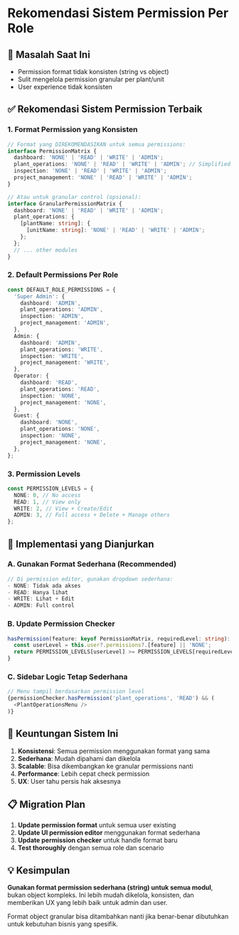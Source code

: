 # Rekomendasi Sistem Permission Per Role

## 🎯 **Masalah Saat Ini**

- Permission format tidak konsisten (string vs object)
- Sulit mengelola permission granular per plant/unit
- User experience tidak konsisten

## ✅ **Rekomendasi Sistem Permission Terbaik**

### **1. Format Permission yang Konsisten**

```typescript
// Format yang DIREKOMENDASIKAN untuk semua permissions:
interface PermissionMatrix {
  dashboard: 'NONE' | 'READ' | 'WRITE' | 'ADMIN';
  plant_operations: 'NONE' | 'READ' | 'WRITE' | 'ADMIN'; // Simplified
  inspection: 'NONE' | 'READ' | 'WRITE' | 'ADMIN';
  project_management: 'NONE' | 'READ' | 'WRITE' | 'ADMIN';
}

// Atau untuk granular control (opsional):
interface GranularPermissionMatrix {
  dashboard: 'NONE' | 'READ' | 'WRITE' | 'ADMIN';
  plant_operations: {
    [plantName: string]: {
      [unitName: string]: 'NONE' | 'READ' | 'WRITE' | 'ADMIN';
    };
  };
  // ... other modules
}
```

### **2. Default Permissions Per Role**

```typescript
const DEFAULT_ROLE_PERMISSIONS = {
  'Super Admin': {
    dashboard: 'ADMIN',
    plant_operations: 'ADMIN',
    inspection: 'ADMIN',
    project_management: 'ADMIN',
  },
  Admin: {
    dashboard: 'ADMIN',
    plant_operations: 'WRITE',
    inspection: 'WRITE',
    project_management: 'WRITE',
  },
  Operator: {
    dashboard: 'READ',
    plant_operations: 'READ',
    inspection: 'NONE',
    project_management: 'NONE',
  },
  Guest: {
    dashboard: 'NONE',
    plant_operations: 'NONE',
    inspection: 'NONE',
    project_management: 'NONE',
  },
};
```

### **3. Permission Levels**

```typescript
const PERMISSION_LEVELS = {
  NONE: 0, // No access
  READ: 1, // View only
  WRITE: 2, // View + Create/Edit
  ADMIN: 3, // Full access + Delete + Manage others
};
```

## 🔧 **Implementasi yang Dianjurkan**

### **A. Gunakan Format Sederhana (Recommended)**

```typescript
// Di permission editor, gunakan dropdown sederhana:
- NONE: Tidak ada akses
- READ: Hanya lihat
- WRITE: Lihat + Edit
- ADMIN: Full control
```

### **B. Update Permission Checker**

```typescript
hasPermission(feature: keyof PermissionMatrix, requiredLevel: string): boolean {
  const userLevel = this.user?.permissions?.[feature] || 'NONE';
  return PERMISSION_LEVELS[userLevel] >= PERMISSION_LEVELS[requiredLevel];
}
```

### **C. Sidebar Logic Tetap Sederhana**

```typescript
// Menu tampil berdasarkan permission level
{permissionChecker.hasPermission('plant_operations', 'READ') && (
  <PlantOperationsMenu />
)}
```

## 🎯 **Keuntungan Sistem Ini**

1. **Konsistensi**: Semua permission menggunakan format yang sama
2. **Sederhana**: Mudah dipahami dan dikelola
3. **Scalable**: Bisa dikembangkan ke granular permissions nanti
4. **Performance**: Lebih cepat check permission
5. **UX**: User tahu persis hak aksesnya

## 📋 **Migration Plan**

1. **Update permission format** untuk semua user existing
2. **Update UI permission editor** menggunakan format sederhana
3. **Update permission checker** untuk handle format baru
4. **Test thoroughly** dengan semua role dan scenario

## 💡 **Kesimpulan**

**Gunakan format permission sederhana (string) untuk semua modul**, bukan object kompleks. Ini lebih mudah dikelola, konsisten, dan memberikan UX yang lebih baik untuk admin dan user.

Format object granular bisa ditambahkan nanti jika benar-benar dibutuhkan untuk kebutuhan bisnis yang spesifik.
